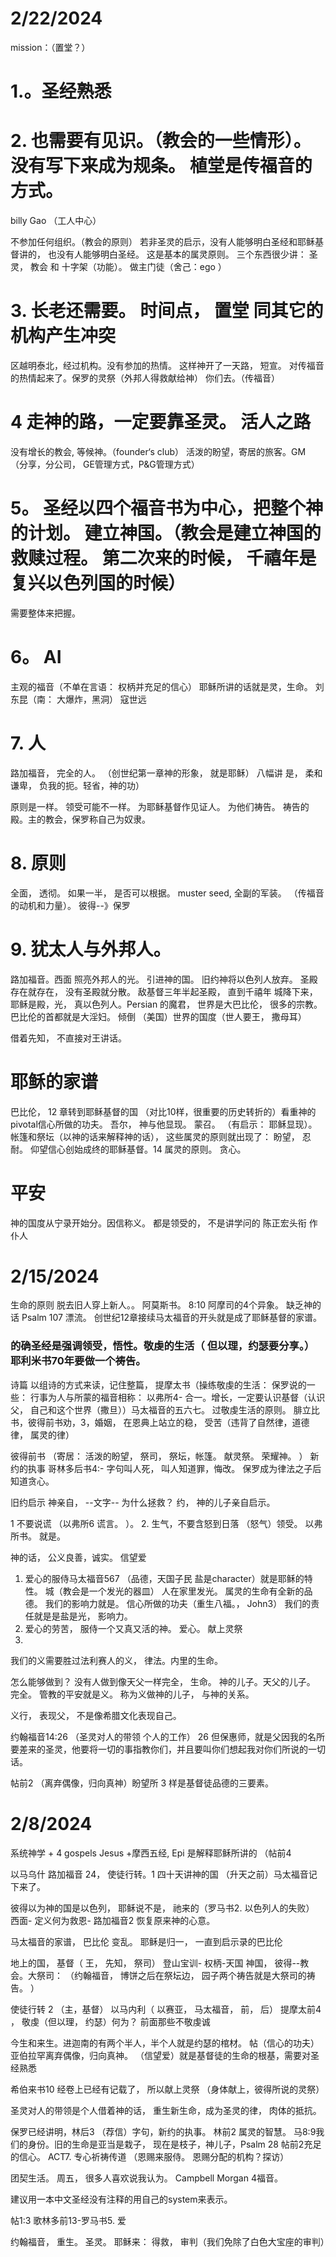 




# 2/22/2024
mission：（置堂？）
# 1.。圣经熟悉 
# 2. 也需要有见识。（教会的一些情形）。 没有写下来成为规条。 植堂是传福音的方式。 

billy Gao （工人中心）

不参加任何组织。（教会的原则）
若非圣灵的启示，没有人能够明白圣经和耶稣基督讲的， 也没有人能够明白圣经。 这是基本的属灵原则。 
三个东西很少讲： 圣灵， 教会 和 十字架（功能）。 做主门徒（舍己：ego ）

# 3. 长老还需要。 时间点， 置堂 同其它的机构产生冲突
区越明泰北，经过机构。没有参加的热情。 这样神开了一天路， 短宣。 对传福音的热情起来了。保罗的灵祭（外邦人得救献给神）
你们去。（传福音）

# 4 走神的路，一定要靠圣灵。 活人之路
没有增长的教会, 等候神。（founder‘s club） 活泼的盼望，寄居的旅客。GM （分享，分公司， GE管理方式，P&G管理方式） 

# 5。 圣经以四个福音书为中心，把整个神的计划。 建立神国。（教会是建立神国的救赎过程。 第二次来的时候， 千禧年是复兴以色列国的时候）
需要整体来把握。

# 6。 AI
主观的福音（不单在言语： 权柄并充足的信心） 耶稣所讲的话就是灵，生命。
刘东昆（南： 大爆炸，黑洞） 寇世远 

# 7. 人
路加福音， 完全的人。 
（创世纪第一章神的形象， 就是耶稣）
 八幅讲 是， 柔和谦卑， 
 负我的扼。轻省，神的功）

原则是一样。 领受可能不一样。 为耶稣基督作见证人。 为他们祷告。 祷告的殿。主的教会，保罗称自己为奴隶。 

# 8. 原则
全面， 透彻。 如果一半， 是否可以根据。 muster seed, 全副的军装。 （传福音的动机和力量）。 彼得--》保罗

# 9. 犹太人与外邦人。 
路加福音。西面 照亮外邦人的光。 引进神的国。 旧约神将以色列人放弃。 圣殿存在就存在， 没有圣殿就分散。 敌基督三年半起圣殿， 直到千禧年 城降下来，耶稣是殿，光， 
真以色列人。Persian 的魔君， 世界是大巴比伦， 很多的宗教。 巴比伦的首都就是大淫妇。 倾倒 （美国）世界的国度（世人要王， 撒母耳）

借着先知， 不直接对王讲话。 

# 耶稣的家谱
巴比伦， 12 章转到耶稣基督的国 （对比10样，很重要的历史转折的）看重神的pivotal信心所做的功夫。 吾尔， 神与他显现。 蒙召。 （有启示： 耶稣显现）。 
帐篷和祭坛（以神的话来解释神的话）， 这些属灵的原则就出现了： 盼望， 忍耐。
仰望信心创始成终的耶稣基督。14 属灵的原则。 贪心。 

# 平安
神的国度从宁录开始分。因信称义。 都是领受的， 不是讲学问的 陈正宏头衔
作仆人






# 2/15/2024

生命的原则 脱去旧人穿上新人。。 阿莫斯书。 8:10 阿摩司的4个异象。 缺乏神的话 Psalm 107 漂流。
创世纪12章接续马太福音的开头就是成了耶稣基督的家谱。

### 的确圣经是强调领受，悟性。敬虔的生活（ 但以理，约瑟要分享。） 耶利米书70年要做一个祷告。 
诗篇 以组诗的方式来读，记住整篇， 
提摩太书（操练敬虔的生活： 保罗说的一些： 行事为人与所蒙的福音相称： 以弗所4- 合一。增长，一定要认识基督（认识父， 自己和这个世界（撒旦））马太福音的五六七。 过敬虔生活的原则。 
腓立比书，彼得前书劝，3，婚姻， 在恩典上站立的稳， 
受苦（违背了自然律，道德律， 属灵的律）

彼得前书 （寄居： 活泼的盼望， 祭司， 祭坛，帐篷。 献灵祭。 荣耀神。 ） 
新约的执事 哥林多后书4:- 字句叫人死， 叫人知道罪，悔改。  保罗成为律法之子后知道贪心。 

旧约启示 神亲自， --文字-- 为什么拯救？ 约， 神的儿子亲自启示。


1 不要说谎 （以弗所6 谎言。 ）。 2. 生气，不要含怒到日落 （怒气）领受。  以弗所书。 就是。 

神的话， 公义良善，诚实。 
信望爱
1. 爱心的服侍马太福音567 （品德，天国子民 盐是character）就是耶稣的特性。 城（教会是一个发光的器皿） 人在家里发光。 属灵的生命有全新的品德。 我们的影响力就是。 信心所做的功夫（重生八福。， John3）
我们的责任就是是盐是光， 影响力。 
2. 爱心的劳苦， 服侍一个又真又活的神。 爱心。 献上灵祭
3. 
我们的义需要胜过法利赛人的义， 律法。内里的生命。  

怎么能够做到？ 没有人做到像天父一样完全， 生命。 神的儿子。天父的儿子。 完全。 管教的平安就是义。 称为义做神的儿子， 与神的关系。 

义行， 表现父， 不是像希腊文化表现自己。 

约翰福音14:26 （圣灵对人的带领 个人的工作）
26 但保惠师，就是父因我的名所要差来的圣灵，他要将一切的事指教你们，并且要叫你们想起我对你们所说的一切话。 

帖前2 （离弃偶像，归向真神）盼望所 3 样是基督徒品德的三要素。 

# 2/8/2024

系统神学 + 4 gospels Jesus +摩西五经, Epi 是解释耶稣所讲的 （帖前4 

以马乌什 路加福音 24， 使徒行转。1 四十天讲神的国 （升天之前）马太福音记下来了。

彼得以为神的国是以色列， 耶稣说不是， 祂来的（罗马书2. 以色列人的失败）
西面- 定义何为救恩- 路加福音2 恢复原来神的心意。

马太福音的家谱， 巴比伦 变乱。 耶稣是归一， 一直到启示录的巴比伦

地上的国， 基督（ 王， 先知， 祭司）
登山宝训- 权柄-天国 神国， 彼得--教会。大祭司： （约翰福音， 博饼之后在祭坛边， 园子两个祷告就是大祭司的祷告。 ）

使徒行转 2 （主，基督）
以马内利（ 以赛亚， 马太福音， 前， 后）
提摩太前4 ， 敬虔（但以理， 约瑟）何为？ 前面那些不敬虔诚

今生和来生。进迦南的有两个半人，半个人就是约瑟的棺材。
帖（信心的功夫）亚伯拉罕离弃偶像，归向真神。 （信望爱）就是基督徒的生命的根基，需要对圣经熟悉

希伯来书10 经卷上已经有记载了， 所以献上灵祭 （身体献上，彼得所说的灵祭）

圣灵对人的带领是个人借着神的话， 重生新生命，成为圣灵的律， 肉体的抵抗。

保罗已经讲明，林后3 （荐信）字句，新约的执事。 林前2 属灵的智慧。 马8:9我们的身份。旧的生命是亚当是栽子， 现在是枝子，神儿子，Psalm 28
帖前2充足的信心。 ACT7. 专心祈祷传道 （恩赐来服侍。 恩赐分配的机构？探访）

团契生活。 周五， 很多人喜欢说我认为。 Campbell Morgan 4福音。 

建议用一本中文圣经没有注释的用自己的system来表示。

帖1:3 
歌林多前13-罗马书5. 爱

约翰福音， 重生。 
圣灵。 耶稣来： 得救， 审判（我们免除了白色大宝座的审判）

